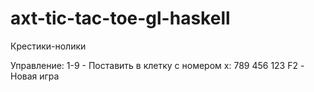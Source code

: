 # axt-tic-tac-toe-gl-haskell
Крестики-нолики

Управление:
1-9 - Поставить в клетку с номером x:
789
456
123
F2 - Новая игра

